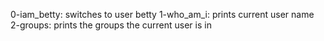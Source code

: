 0-iam_betty: switches to user betty
1-who_am_i: prints current user name
2-groups: prints the groups the current user is in

